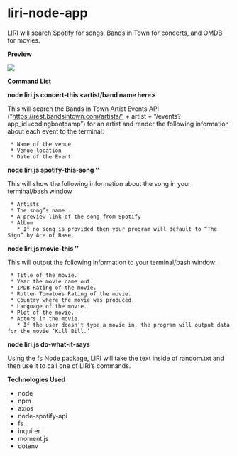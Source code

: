 # liri-node-app
LIRI will search Spotify for songs, Bands in Town for concerts, and OMDB for movies.

**Preview**

![](liri.gif)

**Command List**

**node liri.js concert-this <artist/band name here>**

   This will search the Bands in Town Artist Events API (“https://rest.bandsintown.com/artists/” + artist + “/events?app_id=codingbootcamp”) for an artist and render the following information about each event to the terminal:

     * Name of the venue
     * Venue location
     * Date of the Event

**node liri.js spotify-this-song ’<song name here>’**

   This will show the following information about the song in your terminal/bash window

     * Artists
     * The song’s name
     * A preview link of the song from Spotify
     * Album
       * If no song is provided then your program will default to “The Sign” by Ace of Base.

**node liri.js movie-this ’<movie name here>’**

   This will output the following information to your terminal/bash window:

     * Title of the movie.
     * Year the movie came out.
     * IMDB Rating of the movie.
     * Rotten Tomatoes Rating of the movie.
     * Country where the movie was produced.
     * Language of the movie.
     * Plot of the movie.
     * Actors in the movie.
       * If the user doesn’t type a movie in, the program will output data for the movie ‘Kill Bill.’

**node liri.js do-what-it-says**

   Using the fs Node package, LIRI will take the text inside of random.txt and then use it to call one of LIRI’s commands.


**Technologies Used**

   * node
   * npm
   * axios
   * node-spotify-api
   * fs
   * inquirer
   * moment.js
   * dotenv